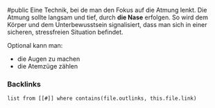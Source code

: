 #public
Eine Technik, bei de man den Fokus auf die Atmung lenkt. Die Atmung sollte langsam und tief, durch **die Nase** erfolgen. So wird dem Körper und dem Unterbewusstsein signalisiert, dass man sich in einer sicheren, stressfreien Situation befindet. 

Optional kann man: 
- die Augen zu machen
- die Atemzüge zählen

### Backlinks
```dataview 
list from [[#]] where contains(file.outlinks, this.file.link)
```

